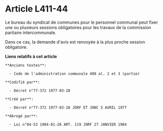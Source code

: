 # Article L411-44

Le bureau du syndicat de communes pour le personnel communal peut fixer une ou plusieurs sessions obligatoires pour les
travaux de la commission paritaire intercommunale.

Dans ce cas, la demande d'avis est renvoyée à la plus proche session obligatoire.

**Liens relatifs à cet article**

	**Anciens textes**:

	  - Code de l'administration communale 498 al. 2 et 3 (partie)

	**Codifié par**:

	  - Décret n°77-372 1977-03-28

	**Créé par**:

	  - Décret n°77-372 1977-03-28 JORF ET JONC 5 AVRIL 1977

	**Abrogé par**:

	  - Loi n°84-53 1984-01-26 ART. 119 JORF 27 JANVIER 1984
